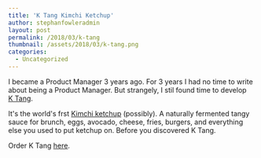 ```yaml
---
title: 'K Tang Kimchi Ketchup'
author: stephanfowleradmin
layout: post
permalink: /2018/03/k-tang
thumbnail: /assets/2018/03/k-tang.png
categories:
  - Uncategorized
---
```


I became a Product Manager 3 years ago. For 3 years I had no time to write about being a Product Manager. But strangely, I stil found time to develop [K&nbsp;Tang](http://ktang.love).

It's the world's frst [Kimchi ketchup](http://kimchiketchup.com) (possibly). A naturally fermented tangy sauce for brunch, eggs, avocado, cheese, fries, burgers, and everything else you used to put ketchup on. Before you discovered K Tang.

Order K Tang [here](http://ktang.love).
